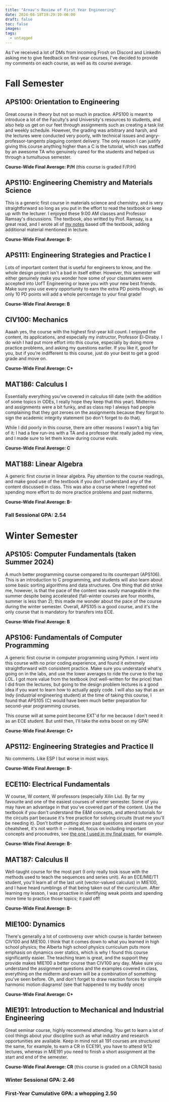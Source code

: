 ```yaml
---
title: "Arnav's Review of First Year Engineering"
date: 2024-08-18T19:29:10-06:00
draft: false
toc: false
images:
tags: 
  - untagged
---
```

As I've received a lot of DMs from incoming Frosh on Discord and LinkedIn asking me to give feedback on first-year courses, I've decided to provide my comments on each course, as well as its course average. 
# Fall Semester
## APS100: Orientation to Engineering
Great course in theory but not so much in practice. APS100 is meant to introduce a lot of the Faculty's and University's resources to students, and also help us get on our feet through assignments such as creating a task list and weekly schedule. However, the grading was arbitrary and harsh, and the lectures were conducted very poorly, with technical issues and angry-professor-tangents plaguing content delivery. The only reason I can justify giving this course anything higher than a C is the tutorial, which was staffed by an awesome TA who genuinely cared for the students and helped us through a tumultuous semester.

**Course-Wide Final Average: P/H** (this course is graded F/P/H)
## APS110: Engineering Chemistry and Materials Science
This is a generic first course in materials science and chemistry, and is very straightforward so long as you put in the effort to read the textbook or keep up with the lecturer. I enjoyed these 9:00 AM classes and Professor Ramsay's discussions. The textbook, also writted by Prof. Ramsay, is a great read, and I wrote all of [my notes](/notes/firstyear/aps110/) based off the textbook, adding additional material mentioned in lecture.

**Course-Wide Final Average: B-**
## APS111: Engineering Strategies and Practice I
Lots of important content that is useful for engineers to know, and the whole design project isn't a bad in itself either. However, this semester will either genuinely make you wonder how some of your classmates were accepted into UofT Engineering or leave you with your new best friends. Make sure you use every opportunity to earn the extra PD points though, as only 10 PD points will add a whole percentage to your final grade!

**Course-Wide Final Average: B**
## CIV100: Mechanics
Aaaah yes, the course with the highest first-year kill count. I enjoyed the content, its applications, and especially my instructor, Professor El-Diraby. I do wish I had put more effort into this course, especially by doing more practice problems, and asking my questions earlier. If you like it, good for you, but if you're indifferent to this course, just do your best to get a good grade and move on.

**Course-Wide Final Average: C+**
## MAT186: Calculus I
Essentially everything you've covered in calculus till date (with the addition of some topics in ODEs, I really hope they keep that this year). Midterms and assignments were a bit funky, and as class rep I always had people complaining that they got zeroes on the assignments because they forgot to sign the academic integrity statement (so don't forget to do that). 

While I did poorly in this course, there are other reasons I wasn't a big fan of it: I had a few run-ins with a TA and a professor that really jaded my view, and I made sure to let them know during course evals.

**Course-Wide Final Average: C**
## MAT188: Linear Algebra
A generic first course in linear algebra. Pay attention to the course readings, and make good use of the textbook if you don't understand any of the content discussed in class. This was also a course where I regretted not spending more effort to do more practice problems and past midterms.

**Course-Wide Final Average: B-**
### Fall Sessional GPA: 2.54

# Winter Semester
## APS105: Computer Fundamentals (taken Summer 2024)
A much better programming course compared to its counterpart (APS106). This is an introduction to C programming, and students will also learn about some basic sorting algorithms and data structures. One thing that did strike me, however, is that the pace of the content was easily manageable in the summer despite being accelerated (fall-winter courses are four months, summer is less than 2); this made me wonder about the pace of the course during the winter semester. Overall, APS105 is a good course, and it's the only course that is mandatory for transfers into ECE.

**Course-Wide Final Average: B**
## APS106: Fundamentals of Computer Programming 
A generic first course in computer programming using Python. I went into this course with no prior coding experience, and found it extremely straightforward with consistent practice. Make sure you understand what's going on in the labs, and use the lower averages to ride the curve to the top LOL. I got more value from the textbook (not well-written for the price) than I did from the lectures, but going to the design problem lectures is a good idea if you want to learn how to actually apply code. I will also say that as an Indy (industrial engineering student) at the time of taking this course, I found that APS105 (C) would have been much better preparation for second-year programming courses. 

This course will at some point become EXT'd for me because I don't need it as an ECE student. But until then, I'll take the extra boost on my GPA!

**Course-Wide Final Average: C+**
## APS112: Engineering Strategies and Practice II
No comments. Like ESP I but worse in most ways. 

**Course-Wide Final Average: B-**
## ECE110: Electrical Fundamentals
W course, W content, W professors (especially Xilin Liu). By far my favourite and one of the easiest courses of winter semester. Some of you may have an advantage in that you've covered part of the content. Use the textbook if you don't understand the E&M concepts, and attend tutorials for the circuits part because it's free practice for solving circuits (trust me you'll be needing it). Don't bother putting down past questions and exams on your cheatsheet, it's not worth it -- instead, focus on including important concepts and proceudres, see [the one I used in my final exam](/files/firstyear/ece110formulae.pdf), for example.

**Course-Wide Final Average: B-**
## MAT187: Calculus II
Well-taught course for the most part (I only really took issue with the methods used to teach the sequences and series unit). As an ECE/MIE/T1 student, you'll learn all of the last unit (vector-valued calculus) in MIE100, and I have heard rumblings of that being taken out of the curriculum. After learning my lesson, I was proactive in identifying weak points and spending more time to practice those topics; it paid off!

**Course-Wide Final Average: B-**
## MIE100: Dynamics
There's generally a lot of controversy over which course is harder between CIV100 and MIE100. I think that it comes down to what you learned in high school physics; the Alberta high school physics curriculum puts more emphasis on dynamics over statics, which is why I found this course significantly easier. The teaching team is great, and the support they provide makes MIE100 a better course than CIV100 any day. Make sure you understand the assignment questions and the examples covered in class, everything on the midterm and exam will be a combination of something you've seen before. Oh, and don't forget to draw reaction forces for simple harmonic motion diagrams! (see that happened to my buddy once)

**Course-Wide Final Average: C+**
## MIE191: Introduction to Mechanical and Industrial Engineering
Great seminar course, highly recommend attending. You get to learn a lot of cool things about your discipline such as what industry and research opportunities are available. Keep in mind not all 191 courses are structured the same, for example, to earn a CR in ECE191, you have to attend 9/12 lectures, whereas in MIE191 you need to finish a short assignment at the start and end of the semester. 

**Course-Wide Final Average: CR** (this course is graded on a CR/NCR basis)
### Winter Sessional GPA: 2.46

### First-Year Cumulative GPA: a whopping 2.50
